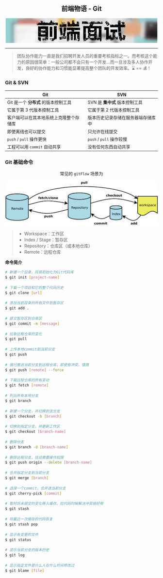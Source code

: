 <div align="center">

## 前端物语 - Git

  <img src="./../resource/interview_header.png" width="500" />

</div>

---

> 团队协作能力一直是我们招聘开发人员的重要考核指标之一。而考核这个能力的原因很简单：一般公司都不会只有一个开发…而一旦涉及多人协作开发，良好的协作能力和习惯能显著提高整个团队的开发效率。:hourglass: == :moneybag:！

### Git & SVN

| Git                                    | SVN                                |
| -------------------------------------- | ---------------------------------- |
| Git 是一个 **分布式** 的版本控制工具   | SVN 是 **集中式** 版本控制工具     |
| 它属于第 3 代版本控制工具              | 它属于第 2 代版本控制工具          |
| 客户端可以在其本地系统上克隆整个存储库 | 版本历史记录存储在服务器端存储库中 |
| 即使离线也可以提交                     | 只允许在线提交                     |
| `push` / `pull` 操作更快               | `push` / `pull` 操作较慢           |
| 工程可以用 `commit` 自动共享           | 没有任何东西自动共享               |

### Git 基础命令

<div align=center>

常见的 `gitFlow` 场景为

![](./../resource/interview_gitFlow.png)

</div>

> - Workspace：工作区
> - Index / Stage：暂存区
> - Repository：仓库区（或本地仓库）
> - Remote：远程仓库

**命令简介**

```bash
# 新建一个目录，将其初始化为Git代码库
$ git init [project-name]

# 下载一个项目和它的整个代码历史
$ git clone [url]

# 添加当前目录的所有文件到暂存区
$ git add .

# 提交暂存区到仓库区
$ git commit -m [message]

# 拉取远程仓库的变化
$ git pull

# 上传本地commit到当前分支
$ git push

# 强行推送当前分支到远程仓库，即使有冲突。慎用
$ git push [remote] --force

# 下载远程仓库的所有变动
$ git fetch [remote]

# 列出所有本地分支
$ git branch

# 新建一个分支，并切换到该分支
$ git checkout -b [branch]

# 切换到指定分支，并更新工作区
$ git checkout [branch-name]

# 删除分支
$ git branch -d [branch-name]

# 删除远程分支，往往需要操作权限
$ git push origin --delete [branch-name]

# 合并指定分支到当前分支
$ git merge [branch]

# 选择一个commit，合并进当前分支
$ git cherry-pick [commit]

# 暂时将未提交的变化移入缓存。拉代码时候解决冲突很好用
$ git stash

# 将最近一次缓存的代码恢复
$ git stash pop

# 显示有变更的文件
$ git status

# 显示当前分支的版本历史
$ git log

# 显示指定文件是什么人在什么时间修改过
$ git blame [file]
```
